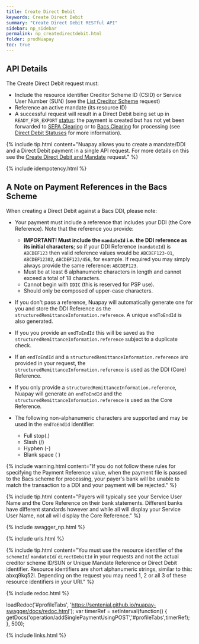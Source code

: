 ```yaml
---
title: Create Direct Debit
keywords: Create Direct Debit
summary: "Create Direct Debit RESTful API"
sidebar: np_sidebar
permalink: np_createdirectdebit.html
folder: prodNuapay
toc: true
---
```


## API Details

The Create Direct Debit request must:

* Include the resource identifier Creditor Scheme ID (CSID) or Service User Number (SUN) (see the <a href="np_listcredscheme.html"> List Creditor Scheme</a> request)
* Reference an active mandate (its resource ID)
* A successful request will result in a Direct Debit being set up in `READY_FOR_EXPORT` [status](np_ddstatuses.html): the payment is created but has not yet been forwarded to <a href="#" data-toggle="tooltip" data-original-title="{{site.data.glossary.clearing}}">SEPA Clearing</a> or to <a href="#" data-toggle="tooltip" data-original-title="{{site.data.glossary.bacs-clearing}}">Bacs Clearing</a> for processing (see <a href ="np_ddstatuses.html">Direct Debit Statuses</a> for more information).

{% include tip.html content="Nuapay allows you to create a mandate/DDI and a Direct Debit payment in a single API request. For more details on this see the [Create Direct Debit and Mandate](np_createddandmand.html) request." %}

{% include idempotency.html %}

## A Note on Payment References in the Bacs Scheme

When creating a Direct Debit against a Bacs DDI, please note:

* Your payment must include a reference that includes your DDI (the Core Reference). Note that the reference you provide:
  * **IMPORTANT! Must include the `mandateId` i.e. the DDI reference as its initial characters**; so if your DDI Reference (`mandateId`) is ``ABCDEF123`` then valid reference values would be `ABCDEF123-01`, `ABCDEF12302`, `ABCDEF123/456`, for example. If required you may simply always provide the same reference:  ``ABCDEF123``.
  * Must be at least 6 alphanumeric characters in length and cannot exceed a total of 18 characters.
  * Cannot begin with `DDIC` (this is reserved for PSP use).
  * Should only be composed of upper-case characters.
  
* If you don't pass a reference, Nuapay will automatically generate one for you and store the DDI Reference as the `structuredRemittanceInformation.reference`. A unique `endToEndId` is also generated.
* If you you provide an `endToEndId` this will be saved as the `structuredRemittanceInformation.reference` subject to a duplicate check.
* If an `endToEndId` and a `structuredRemittanceInformation.reference` are provided in your request, the `structuredRemittanceInformation.reference` is used as the DDI (Core) Reference.
* If you only provide a `structuredRemittanceInformation.reference`, Nuapay will generate an `endToEndId` and the `structuredRemittanceInformation.reference` is used as the Core Reference.
* The following non-alphanumeric characters are supported and may be used in the `endToEndId` identifier:
  * Full stop(.)
  * Slash (/)
  * Hyphen (-)
  * Blank space ( )

{% include warning.html content="If you do not follow these rules for specifying the Payment Reference value, when the payment file is passed to the Bacs scheme for processing, your payer's bank will be unable to match the transaction to a DDI and your payment will be rejected." %}


{% include tip.html content="Payers will typically see your Service User Name and the Core Reference on their bank statements. Different banks have different standards however and while all will display your Service User Name, not all will display the Core Reference." %}


{% include swagger_np.html %}

{% include urls.html %}

{% include tip.html content="You must use the resource identifier of the `schemeId`/ `mandateId`/ `directDebitId` in your requests and not the actual creditor scheme ID/SUN or Unique Mandate Reference or Direct Debit identifier. Resource identifiers are short alphanumeric strings, similar to this: abxq9kq52l. Depending on the request you may need 1, 2 or all 3 of these resource identifiers in your URI." %}

<ul id="profileTabs" class="nav nav-tabs">


</ul>

{% include redoc.html %}

loadRedoc('#profileTabs', 'https://sentenial.github.io/nuapay-swagger/docs/redoc.html');
var timerRef = setInterval(function() { getDocs('operation/addSinglePaymentUsingPOST','#profileTabs',timerRef); }, 500);


</script>


<div id="mydiv"></div>
</div>
</div>

{% include links.html %}
